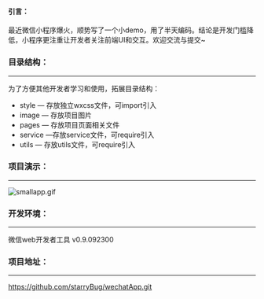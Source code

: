 #### 引言：
最近微信小程序爆火，顺势写了一个小demo，用了半天编码。结论是开发门槛降低，小程序更注重让开发者关注前端UI和交互。欢迎交流与提交~

### 目录结构：
---
为了方便其他开发者学习和使用，拓展目录结构：

- style — 存放独立wxcss文件，可import引入
- image — 存放项目图片
- pages — 存放项目页面相关文件
- service —存放service文件，可require引入
- utils — 存放utils文件，可require引入

### 项目演示：
---
![smallapp.gif](http://upload-images.jianshu.io/upload_images/2961518-2cca2cf44e2674c0.gif?imageMogr2/auto-orient/strip)

### 开发环境：
---
微信web开发者工具 v0.9.092300

### 项目地址：
-------------
https://github.com/starryBug/wechatApp.git